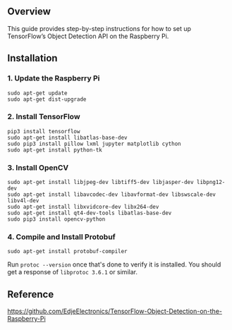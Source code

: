 ## Overview
This guide provides step-by-step instructions for how to set up TensorFlow’s Object Detection API on the Raspberry Pi. 

## Installation
### 1. Update the Raspberry Pi
```
sudo apt-get update
sudo apt-get dist-upgrade
```
### 2. Install TensorFlow
```
pip3 install tensorflow
sudo apt-get install libatlas-base-dev
sudo pip3 install pillow lxml jupyter matplotlib cython
sudo apt-get install python-tk
```
### 3. Install OpenCV
```
sudo apt-get install libjpeg-dev libtiff5-dev libjasper-dev libpng12-dev
sudo apt-get install libavcodec-dev libavformat-dev libswscale-dev libv4l-dev
sudo apt-get install libxvidcore-dev libx264-dev
sudo apt-get install qt4-dev-tools libatlas-base-dev
sudo pip3 install opencv-python
```
### 4. Compile and Install Protobuf
```
sudo apt-get install protobuf-compiler
```
Run `protoc --version` once that's done to verify it is installed. You should get a response of `libprotoc 3.6.1` or similar.


## Reference
https://github.com/EdjeElectronics/TensorFlow-Object-Detection-on-the-Raspberry-Pi